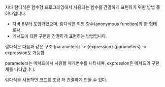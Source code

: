 자바 람다식은 함수형 프로그래밍에서 사용되는 함수를 간결하게 표현하기 위한 방법 중 하나입니다.
- 자바 8부터 도입되었으며, 람다식은 익명 함수(anonymous function)의 한 형태로서,
- 메서드에 대한 구현을 간결하게 표현하는 방법입니다.

람다식은 다음과 같은 구조
(parameters) -> {expression}
(parameters) -> expression도 가능함

parameters는 메서드에서 사용할 매개변수를 나타내며,
expression은 메서드의 구현체를 나타냅니다.

람다식을 사용하면 코드를 조금 더 간결하게 만들 수 있다.
